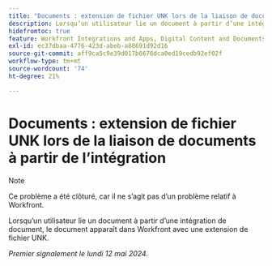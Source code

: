 ```yaml
---
title: "Documents : extension de fichier UNK lors de la liaison de documents à partir de l’intégration"
description: Lorsqu’un utilisateur lie un document à partir d’une intégration de document, le document apparaît dans Workfront avec une extension de fichier UNK.
hidefromtoc: true
feature: Workfront Integrations and Apps, Digital Content and Documents
exl-id: ec37dbaa-4776-423d-abeb-a88691d92d16
source-git-commit: aff9ca5c9e39d017b6676dca0ed19cedb92ef02f
workflow-type: tm+mt
source-wordcount: '74'
ht-degree: 21%

---
```


# Documents : extension de fichier UNK lors de la liaison de documents à partir de l’intégration

<!--WF and WFP-->

>[!NOTE]
>
>Ce problème a été clôturé, car il ne s’agit pas d’un problème relatif à Workfront.

Lorsqu’un utilisateur lie un document à partir d’une intégration de document, le document apparaît dans Workfront avec une extension de fichier UNK.

_Premier signalement le lundi 12 mai 2024._
